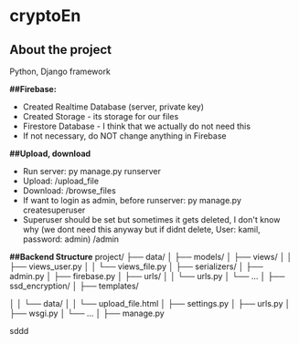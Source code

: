 # cryptoEn
## About the project

Python, Django framework
 
**##Firebase:**
- Created Realtime Database (server, private key)
- Created Storage - its storage for our files
- Firestore Database - I think that we actually do not need this
- If not necessary, do NOT change anything in Firebase

**##Upload, download**
- Run server: py manage.py runserver
- Upload: /upload_file
- Download: /browse_files
- If want to login as admin, before runserver: py manage.py createsuperuser
- Superuser should be set but sometimes it gets deleted, I don't know why (we dont need this anyway but if didnt delete, User: kamil, password: admin) /admin

**##Backend Structure**
project/
├── data/
│   ├── models/
│   ├── views/
│   │   ├── views_user.py
│   │   └── views_file.py
│   ├── serializers/
│   ├── admin.py
│   ├── firebase.py
│   ├── urls/
│   │   └── urls.py
│   └── ...
│ 
├── ssd_encryption/
│   ├── templates/

│   │   └── data/
│   │       └── upload_file.html
│   ├── settings.py
│   ├── urls.py
│   ├── wsgi.py
│   └── ...
│ 
├── manage.py

sddd
